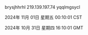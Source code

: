 brysjhhrhl 219.139.197.74 yqqlmgsycl

2024年 11月 01日 星期五 00:10:01 CST

2024年 10月 31日 星期四 16:10:01 GMT
